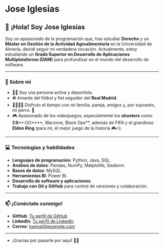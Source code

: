 # Jose Iglesias

## 👋 ¡Hola! Soy **Jose Iglesias**

Soy un apasionado de la programación que, tras estudiar **Derecho** y un **Máster en Gestión de la Actividad Agroalimentaria** en la Universidad de Almería, decidí seguir mi verdadera vocación. Actualmente, estoy estudiando un **Grado Superior en Desarrollo de Aplicaciones Multiplataforma (DAM)** para profundizar en el mundo del desarrollo de software.

---

### 🚀 Sobre mí

- 🏃‍♂️ Soy una persona activa y deportista.
- ⚽ Amante del fútbol y fiel seguidor del **Real Madrid**.
- 👨‍👩‍👧‍👦 Disfruto el tiempo con mi familia, pareja, amigos y, por supuesto, mi perro. 🐶
- 🎮 Apasionado de los videojuegos, especialmente los **shooters** como **CS****:GO****, Warzone, Black Ops**, además de FIFA y el grandioso **Elden Ring** (para mí, el mejor juego de la historia 🎮🔥).

---

### 💻 Tecnologías y habilidades

- **Lenguajes de programación**: Python, Java, SQL.
- **Análisis de datos**: Pandas, NumPy, Matplotlib, Seaborn.
- **Bases de datos**: MySQL.
- **Herramientas BI**: Power BI.
- **Desarrollo de software y aplicaciones**.
- **Trabajo con Git y GitHub** para control de versiones y colaboración.

---

### 📫 ¡Conéctate conmigo!

- **GitHub**: [Tu perfil de GitHub](https://github.com/tuusuario)
- **LinkedIn**: [Tu perfil de LinkedIn](https://linkedin.com/in/tuusuario)
- **Correo**: [tuemail@example.com](mailto\:tuemail@example.com)

---




- ¡Gracias por pasarte por aquí! 🚀🔥
